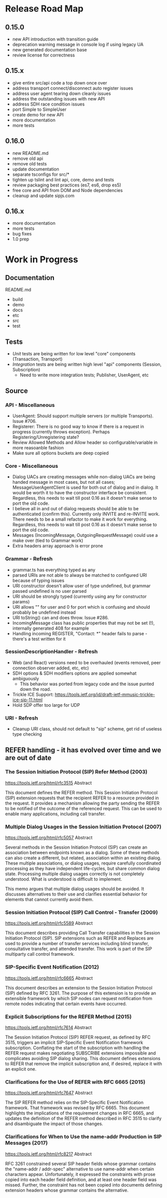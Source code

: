 # Release Road Map

## 0.15.0
- new API introduction with transition guide
- deprecation warning message in console log if using legacy UA
- new generated documentation base
- review license for correctness

## 0.15.x
- give entire src/api code a top down once over
- address transport connect/disconnect auto register issues
- address user agent tearing down cleanly issues
- address the outstanding issues with new API
- address SDH race condition issues
- port Simple to SimpleUser
- create demo for new API
- more documentation
- more tests

## 0.16.0
- new README.md
- remove old api
- remove old tests
- update documentation
- separate tsconfigs for src/*
- tighten up tslint and lint api, core, demo and tests
- review packaging best practices (es7, es6, drop es5)
- free core and API from DOM and Node dependencies
- cleanup and update sipjs.com

## 0.16.x
- more documentation
- more tests
- bug fixes
- 1.0 prep

# Work in Progress

## Documentation
README.md
- build
- demo
- docs
- etc
- src
- test

## Tests
- *Unit* tests are being written for low level "core" components (Transaction, Transport)
- *Integration* tests are being written high level "api" components (Session, Subscription)
  - Need to write more integration tests; Publisher, UserAgent, etc

## Source

### API - Miscellaneous
- UserAgent: Should support multiple servers (or multiple Transports). Issue #706.
- Registerer: There is no good way to know if there is a request in progress (currently throws exception). Perhaps Registering/Unregistering state?
- Review Allowed Methods and Allow header so configurable/variable in more reasoanble fashion
- Make sure all options buckets are deep copied

### Core - Miscellaneous
- Dialog UACs are creating messages while non-dialog UACs are being handed message in most cases,
  but not all cases; MessageUserAgentClient is used for both out of dialog and in dialog. 
  It would be worth it to have the constructor interface be consistent.
  Regardless, this needs to wait till post 0.16 as it doesn't make sense to port the old code.
- I believe all in and out of dialog requests should be able to be authenticated (confirm this).
  Currently only INVITE and re-INVITE work. There needs to be a small refactor to make it work for everything.
  Regardless, this needs to wait till post 0.16 as it doesn't make sense to port the old code.
- Messages (IncomingMessage, OutgoingRequestMessage) could use a make over (tied to Grammar work)
- Extra headers array approach is error prone

### Grammar - Refresh
- grammar.ts has everything typed as any
- parsed URIs are not able to always be matched to configured URI because of typing issues
- URI constructor doesn't allow user of type undefined, but grammar passed undefined is no user parsed
- URI should be strongly typed (currently using any for constructor params)
- URI allows "" for user and 0 for port which is confusing and should probably be undefined instead
- URI toString() can and does throw. Issue #286.
- IncomingMessage class has public properties that may not be set (!), internally generated 408 for example
- Handling incoming REGISTER, "Contact: *" header fails to parse - there's a test written for it

### SessionDescriptionHandler - Refresh
- Web (and React) versions need to be overhauled (events removed, peer connection observer added, etc, etc)
- SDH options & SDH modifiers options are applied somewhat ambiguously
  - This behavior was ported from legacy code and the issue punted down the road.
- Trickle ICE Support: https://tools.ietf.org/id/draft-ietf-mmusic-trickle-ice-sip-11.html
- Hold SDP offer too large for UDP

### URI - Refresh
- Cleanup URI class, should not default to "sip" scheme, get rid of useless type checking

## REFER handling - it has evolved over time and we are out of date

### The Session Initiation Protocol (SIP) Refer Method (2003)
https://tools.ietf.org/html/rfc3515
Abstract

   This document defines the REFER method.  This Session Initiation
   Protocol (SIP) extension requests that the recipient REFER to a
   resource provided in the request.  It provides a mechanism allowing
   the party sending the REFER to be notified of the outcome of the
   referenced request.  This can be used to enable many applications,
   including call transfer.

### Multiple Dialog Usages in the Session Initiation Protocol (2007)
https://tools.ietf.org/html/rfc5057
Abstract

   Several methods in the Session Initiation Protocol (SIP) can create
   an association between endpoints known as a dialog.  Some of these
   methods can also create a different, but related, association within
   an existing dialog.  These multiple associations, or dialog usages,
   require carefully coordinated processing as they have independent
   life-cycles, but share common dialog state.  Processing multiple
   dialog usages correctly is not completely understood.  What is
   understood is difficult to implement.

   This memo argues that multiple dialog usages should be avoided.  It
   discusses alternatives to their use and clarifies essential behavior
   for elements that cannot currently avoid them.

### Session Initiation Protocol (SIP) Call Control - Transfer (2009)
https://tools.ietf.org/html/rfc5589
Abstract

   This document describes providing Call Transfer capabilities in the
   Session Initiation Protocol (SIP).  SIP extensions such as REFER and
   Replaces are used to provide a number of transfer services including
   blind transfer, consultative transfer, and attended transfer.  This
   work is part of the SIP multiparty call control framework.

### SIP-Specific Event Notification (2012)
https://tools.ietf.org/html/rfc6665
Abstract

   This document describes an extension to the Session Initiation
   Protocol (SIP) defined by RFC 3261.  The purpose of this extension is
   to provide an extensible framework by which SIP nodes can request
   notification from remote nodes indicating that certain events have
   occurred.

### Explicit Subscriptions for the REFER Method (2015)
https://tools.ietf.org/html/rfc7614
Abstract

   The Session Initiation Protocol (SIP) REFER request, as defined by
   RFC 3515, triggers an implicit SIP-Specific Event Notification
   framework subscription.  Conflating the start of the subscription
   with handling the REFER request makes negotiating SUBSCRIBE
   extensions impossible and complicates avoiding SIP dialog sharing.
   This document defines extensions to REFER that remove the implicit
   subscription and, if desired, replace it with an explicit one.

### Clarifications for the Use of REFER with RFC 6665 (2015)
https://tools.ietf.org/html/rfc7647
Abstract

   The SIP REFER method relies on the SIP-Specific Event Notification
   framework.  That framework was revised by RFC 6665.  This document
   highlights the implications of the requirement changes in RFC 6665,
   and updates the definition of the REFER method described in RFC 3515
   to clarify and disambiguate the impact of those changes.

### Clarifications for When to Use the name-addr Production in SIP Messages (2017)
https://tools.ietf.org/html/rfc8217
Abstract

   RFC 3261 constrained several SIP header fields whose grammar contains
   the "name-addr / addr-spec" alternative to use name-addr when certain
   characters appear.  Unfortunately, it expressed the constraints with
   prose copied into each header field definition, and at least one
   header field was missed.  Further, the constraint has not been copied
   into documents defining extension headers whose grammar contains the
   alternative.

